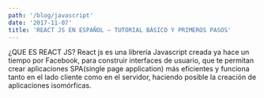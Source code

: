 ```yaml
---
path: '/blog/javascript'
date: '2017-11-07'
title: 'REACT JS EN ESPAÑOL – TUTORIAL BÁSICO Y PRIMEROS PASOS'
---
```


¿QUE ES REACT JS?
React js es una librería Javascript creada ya hace un tiempo por Facebook, para construir interfaces de usuario, que te permitan crear aplicaciones SPA(single page application) más eficientes y funciona tanto en el lado cliente como en el servidor, haciendo posible la creación de aplicaciones isomórficas.
